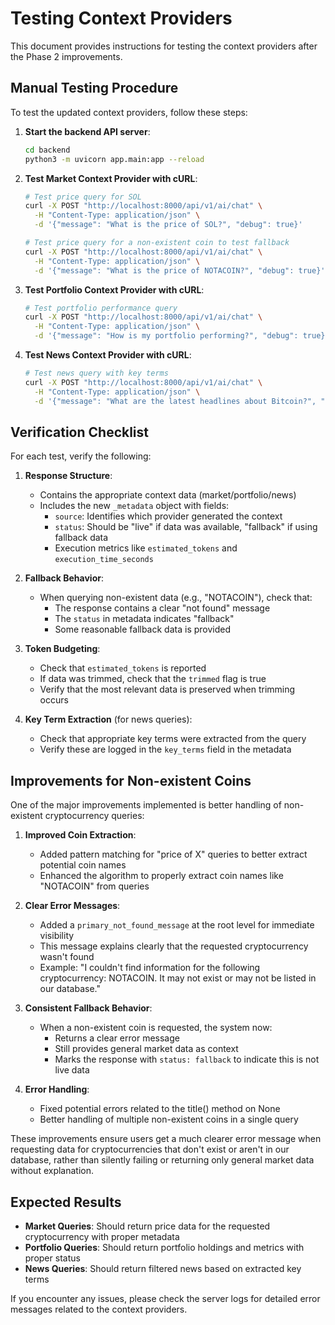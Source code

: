 # Testing Context Providers

This document provides instructions for testing the context providers after the Phase 2 improvements.

## Manual Testing Procedure

To test the updated context providers, follow these steps:

1. **Start the backend API server**:
   ```bash
   cd backend
   python3 -m uvicorn app.main:app --reload
   ```

2. **Test Market Context Provider with cURL**:
   ```bash
   # Test price query for SOL
   curl -X POST "http://localhost:8000/api/v1/ai/chat" \
     -H "Content-Type: application/json" \
     -d '{"message": "What is the price of SOL?", "debug": true}'
   
   # Test price query for a non-existent coin to test fallback
   curl -X POST "http://localhost:8000/api/v1/ai/chat" \
     -H "Content-Type: application/json" \
     -d '{"message": "What is the price of NOTACOIN?", "debug": true}'
   ```

3. **Test Portfolio Context Provider with cURL**:
   ```bash
   # Test portfolio performance query
   curl -X POST "http://localhost:8000/api/v1/ai/chat" \
     -H "Content-Type: application/json" \
     -d '{"message": "How is my portfolio performing?", "debug": true}'
   ```

4. **Test News Context Provider with cURL**:
   ```bash
   # Test news query with key terms
   curl -X POST "http://localhost:8000/api/v1/ai/chat" \
     -H "Content-Type: application/json" \
     -d '{"message": "What are the latest headlines about Bitcoin?", "debug": true}'
   ```

## Verification Checklist

For each test, verify the following:

1. **Response Structure**:
   - Contains the appropriate context data (market/portfolio/news)
   - Includes the new `_metadata` object with fields:
     - `source`: Identifies which provider generated the context
     - `status`: Should be "live" if data was available, "fallback" if using fallback data
     - Execution metrics like `estimated_tokens` and `execution_time_seconds`

2. **Fallback Behavior**:
   - When querying non-existent data (e.g., "NOTACOIN"), check that:
     - The response contains a clear "not found" message
     - The `status` in metadata indicates "fallback"
     - Some reasonable fallback data is provided

3. **Token Budgeting**:
   - Check that `estimated_tokens` is reported
   - If data was trimmed, check that the `trimmed` flag is true
   - Verify that the most relevant data is preserved when trimming occurs

4. **Key Term Extraction** (for news queries):
   - Check that appropriate key terms were extracted from the query
   - Verify these are logged in the `key_terms` field in the metadata

## Improvements for Non-existent Coins

One of the major improvements implemented is better handling of non-existent cryptocurrency queries:

1. **Improved Coin Extraction**:
   - Added pattern matching for "price of X" queries to better extract potential coin names
   - Enhanced the algorithm to properly extract coin names like "NOTACOIN" from queries

2. **Clear Error Messages**:
   - Added a `primary_not_found_message` at the root level for immediate visibility
   - This message explains clearly that the requested cryptocurrency wasn't found
   - Example: "I couldn't find information for the following cryptocurrency: NOTACOIN. It may not exist or may not be listed in our database."

3. **Consistent Fallback Behavior**:
   - When a non-existent coin is requested, the system now:
     - Returns a clear error message
     - Still provides general market data as context
     - Marks the response with `status: fallback` to indicate this is not live data

4. **Error Handling**:
   - Fixed potential errors related to the title() method on None
   - Better handling of multiple non-existent coins in a single query

These improvements ensure users get a much clearer error message when requesting data for cryptocurrencies that don't exist or aren't in our database, rather than silently failing or returning only general market data without explanation.

## Expected Results

- **Market Queries**: Should return price data for the requested cryptocurrency with proper metadata
- **Portfolio Queries**: Should return portfolio holdings and metrics with proper status
- **News Queries**: Should return filtered news based on extracted key terms

If you encounter any issues, please check the server logs for detailed error messages related to the context providers. 